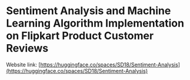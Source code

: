 # Sentiment Analysis and Machine Learning Algorithm Implementation on Flipkart Product Customer Reviews
Website link: [https://huggingface.co/spaces/SD18/Sentiment-Analysis](https://huggingface.co/spaces/SD18/Sentiment-Analysis)
